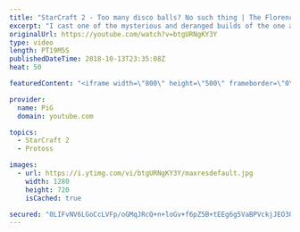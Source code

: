 ```yaml
---
title: "StarCraft 2 - Too many disco balls? No such thing | The Florencio Files #30"
excerpt: "I cast one of the mysterious and deranged builds of the one and only Florencio, the dude that invented the proxy nexus recall rush  -- Watch live at https://www.twitch.tv/x5_pig"
originalUrl: https://youtube.com/watch?v=btgURNgKY3Y
type: video
length: PT19M5S
publishedDateTime: 2018-10-13T23:35:08Z
heat: 50

featuredContent: "<iframe width=\"800\" height=\"500\" frameborder=\"0\" src=\"https://www.youtube.com/embed/btgURNgKY3Y\" allow=\"accelerometer; autoplay; encrypted-media; gyroscope; picture-in-picture\" allowfullscreen></iframe>"

provider:
  name: PiG
  domain: youtube.com

topics:
  - StarCraft 2
  - Protoss

images:
  - url: https://i.ytimg.com/vi/btgURNgKY3Y/maxresdefault.jpg
    width: 1280
    height: 720
    isCached: true

secured: "0LIFvNV6LGoCcLVFp/oGMqJRcQ+n+loGv+f6pZ5B+tEEg6g5VaBPVckjJEO30I5zw3FNXVOG432UujeuMtJ2ZH9WBjtLbDmnNUgG4cx1RNa6g1vElajy3ZsQaVgpzAqK3fw7g29ykCV+nSp7pLnoyt7evN8l/7IN2S+RGVIw2prBmSU7O4jl+iX4ZAL6li6x3buyA9cnUHdWAc+tYQhAj79NUDs8b2RBD2hoH9rbcSMOI/TP4PL//1dWhMgGQfUfFwZ/WzeMGVyxVve8sazVDGehEZ3V6XPIOuLaVVlncMZkxvaIIVDOy0fg+nK8RjocstsXIYVhvtk6DFZEQ5mPYrRzS3oh92s0QadNttLNcf4lSMrouTbqacsizPmjjSdBRIWfB+DJJEqpAzNZq2NtSwzCMUyWI7I6MAmG9v2fh+8=;eFBnhrHx4D9ZB6AiPfSj2A=="
---
```



